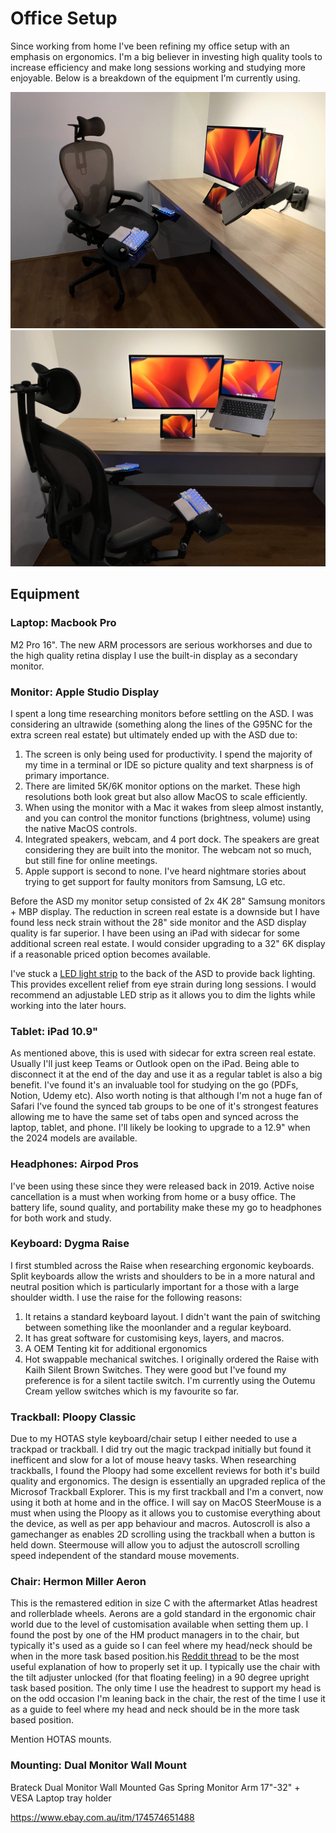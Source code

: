 # Office Setup

Since working from home I've been refining my office setup with an emphasis on ergonomics. I'm a big believer in investing high quality tools to increase efficiency and make long sessions working and studying more enjoyable. Below is a breakdown of the equipment I'm currently using.

![Office Setup 1](../assets/images/office-setup1.jpg)
![Office Setup 2](../assets/images/office-setup2.jpg)

## Equipment

### Laptop: Macbook Pro

M2 Pro 16". The new ARM processors are serious workhorses and due to the high quality retina display I use the built-in display as a secondary monitor.

### Monitor: Apple Studio Display

I spent a long time researching monitors before settling on the ASD. I was considering an ultrawide (something along the lines of the G95NC for the extra screen real estate) but ultimately ended up with the ASD due to:

1. The screen is only being used for productivity. I spend the majority of my time in a terminal or IDE so picture quality and text sharpness is of primary importance.
2. There are limited 5K/6K monitor options on the market. These high resolutions both look great but also allow MacOS to scale efficiently.
3. When using the monitor with a Mac it wakes from sleep almost instantly, and you can control the monitor functions (brightness, volume) using the native MacOS controls.
4. Integrated speakers, webcam, and 4 port dock. The speakers are great considering they are built into the monitor. The webcam not so much, but still fine for online meetings.
5. Apple support is second to none. I've heard nightmare stories about trying to get support for faulty monitors from Samsung, LG etc.

Before the ASD my monitor setup consisted of 2x 4K 28" Samsung monitors + MBP display. The reduction in screen real estate is a downside but I have found less neck strain without the 28" side monitor and the ASD display quality is far superior. I have been using an iPad with sidecar for some additional screen real estate. I would consider upgrading to a 32" 6K display if a reasonable priced option becomes available. 

I've stuck a [LED light strip](https://www.amazon.com.au/PAUTIX-Dimmable-Backlight-Flexible-Lighting/dp/B0B1J57XS9?th=1) to the back of the ASD to provide back lighting. This provides excellent relief from eye strain during long sessions. I would recommend an adjustable LED strip as it allows you to dim the lights while working into the later hours.


### Tablet: iPad 10.9"

As mentioned above, this is used with sidecar for extra screen real estate. Usually I'll just keep Teams or Outlook open on the iPad. Being able to disconnect it at the end of the day and use it as a regular tablet is also a big benefit. I've found it's an invaluable tool for studying on the go (PDFs, Notion, Udemy etc). Also worth noting is that although I'm not a huge fan of Safari I've found the synced tab groups to be one of it's strongest features allowing me to have the same set of tabs open and synced across the laptop, tablet, and phone. I'll likely be looking to upgrade to a 12.9" when the 2024 models are available.

### Headphones: Airpod Pros

I've been using these since they were released back in 2019. Active noise cancellation is a must when working from home or a busy office. The battery life, sound quality, and portability make these my go to headphones for both work and study.

### Keyboard: Dygma Raise

I first stumbled across the Raise when researching ergonomic keyboards. Split keyboards allow the wrists and shoulders to be in a more natural and neutral position which is particularly important for a those with a large shoulder width. I use the raise for the following reasons:
   1. It retains a standard keyboard layout. I didn't want the pain of switching between something like the moonlander and a regular keyboard.
   2. It has great software for customising keys, layers, and macros.
   3. A OEM Tenting kit for additional ergonomics
   4. Hot swappable mechanical switches. I originally ordered the Raise with Kailh Silent Brown Switches. They were good but I've found my preference is for a silent tactile switch. I'm currently using the Outemu Cream yellow switches which is my favourite so far.

### Trackball: Ploopy Classic

Due to my HOTAS style keyboard/chair setup I either needed to use a trackpad or trackball. I did try out the magic trackpad initially but found it inefficent and slow for a lot of mouse heavy tasks. When researching trackballs, I found the Ploopy had some excellent reviews for both it's build quality and ergonomics. The design is essentially an upgraded replica of the Microsof Trackball Explorer. This is my first trackball and I'm a convert, now using it both at home and in the office. I will say on MacOS SteerMouse is a must when using the Ploopy as it allows you to customise everything about the device, as well as per app behaviour and macros. Autoscroll is also a gamechanger as enables 2D scrolling using the trackball when a button is held down. Steermouse will allow you to adjust the autoscroll scrolling speed independent of the standard mouse movements.


### Chair: Hermon Miller Aeron

This is the remastered edition in size C with the aftermarket Atlas headrest and rollerblade wheels. Aerons are a gold standard in the ergonomic chair world due to the level of customisation available when setting them up. I found the post by one of the HM product managers in to the chair, but typically it's used as a guide so I can feel where my head/neck should be when in the more task based position.his [Reddit thread](https://www.reddit.com/r/Ergonomics/comments/q6xmju/ive_been_having_a_lot_of_neck_and_back_pain_im/) to be the most useful explanation of how to properly set it up. I typically use the chair with the tilt adjuster unlocked (for that floating feeling) in a 90 degree upright task based position. The only time I use the headrest to support my head is on the odd occasion I'm leaning back in the chair, the rest of the time I use it as a guide to feel where my head and neck should be in the more task based position.

Mention HOTAS mounts.

### Mounting: Dual Monitor Wall Mount

Brateck Dual Monitor Wall Mounted Gas Spring Monitor Arm 17"-32" + VESA Laptop tray holder 

https://www.ebay.com.au/itm/174574651488
